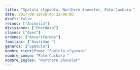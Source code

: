 ```yaml
---
title: "Spatula clypeata, Northern Shoveler, Pato Cuchara "
date: 2017-08-18T20:46:32-06:00
draft: false
reinos: ["Animalia"]
divisiones: ["Chordata"]
clases: ["Aves"]
ordenes: ["Anseriformes"]
familias: ["Anatidae "]
generos: ["Spatula"]
nombre_cientifico: "Spatula clypeata"
nombre_comun: "Pato Cuchara "
nombre_ingles: "Northern Shoveler"
---
```

